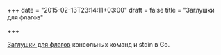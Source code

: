 +++
date = "2015-02-13T23:14:11+03:00"
draft = false
title = "Заглушки для флагов"

+++

<p><a href="http://thoughtsfromplac.es/mocking-command-line-flags-and-stdin-in-go/">Заглушки для флагов</a> консольных команд и stdin в Go.</p>

